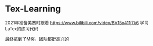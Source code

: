 # Tex-Learning

2021年准备美赛时跟着 https://www.bilibili.com/video/BV15x411j7k6 学习LaTex的练习代码

最终拿到了M奖，团队都挺高兴的
